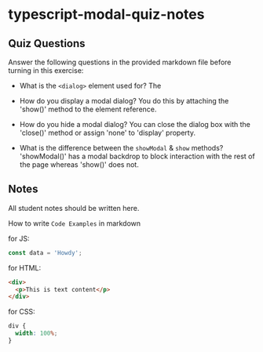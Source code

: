 # typescript-modal-quiz-notes

## Quiz Questions

Answer the following questions in the provided markdown file before turning in this exercise:

- What is the `<dialog>` element used for?
  The <dialog> element in HTML is a native web component used to create pop-up dialogs or modal windows on a webpage.

- How do you display a modal dialog?
  You do this by attaching the 'show()' method to the element reference.

- How do you hide a modal dialog?
  You can close the dialog box with the 'close()' method or assign 'none' to 'display' property.

- What is the difference between the `showModal` & `show` methods?
  'showModal()' has a modal backdrop to block interaction with the rest of the page whereas 'show()' does not.

## Notes

All student notes should be written here.

How to write `Code Examples` in markdown

for JS:

```javascript
const data = 'Howdy';
```

for HTML:

```html
<div>
  <p>This is text content</p>
</div>
```

for CSS:

```css
div {
  width: 100%;
}
```
